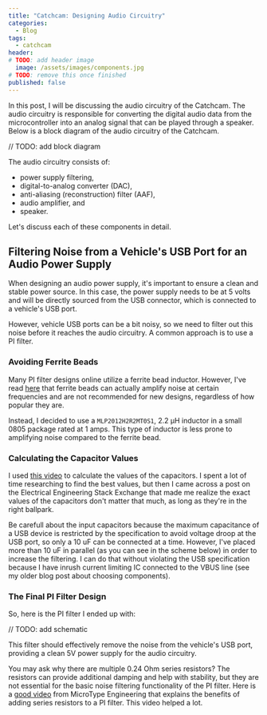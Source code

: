 ```yaml
---
title: "Catchcam: Designing Audio Circuitry"
categories:
  - Blog
tags:
  - catchcam
header:
# TODO: add header image
  image: /assets/images/components.jpg
# TODO: remove this once finished
published: false
---
```


In this post, I will be discussing the audio circuitry of the Catchcam. The audio circuitry is responsible for converting the digital audio data from the microcontroller into an analog signal that can be played through a speaker. Below is a block diagram of the audio circuitry of the Catchcam.

// TODO: add block diagram

The audio circuitry consists of:

- power supply filtering,
- digital-to-analog converter (DAC),
- anti-aliasing (reconstruction) filter (AAF),
- audio amplifier, and
- speaker.

Let's discuss each of these components in detail.

## Filtering Noise from a Vehicle's USB Port for an Audio Power Supply

When designing an audio power supply, it's important to ensure a clean and stable power source. In this case, the power supply needs to be at 5 volts and will be directly sourced from the USB connector, which is connected to a vehicle's USB port.

However, vehicle USB ports can be a bit noisy, so we need to filter out this noise before it reaches the audio circuitry. A common approach is to use a PI filter.

### Avoiding Ferrite Beads

Many PI filter designs online utilize a ferrite bead inductor. However, I've read [here](https://electronics.stackexchange.com/a/649064/428232) that ferrite beads can actually amplify noise at certain frequencies and are not recommended for new designs, regardless of how popular they are.

Instead, I decided to use a `MLP2012H2R2MT0S1`, 2.2 μH inductor in a small 0805 package rated at 1 amps. This type of inductor is less prone to amplifying noise compared to the ferrite bead.

### Calculating the Capacitor Values

I used [this video](https://www.youtube.com/watch?v=Q2xXRtFi8rc) to calculate the values of the capacitors. I spent a lot of time researching to find the best values, but then I came across a post on the Electrical Engineering Stack Exchange that made me realize the exact values of the capacitors don't matter that much, as long as they're in the right ballpark.

Be carefull about the input capacitors because the maximum capacitance of a USB device is restricted by the specification to avoid voltage droop at the USB port, so only a 10 uF can be connected at a time. However, I've placed more than 10 uF in parallel (as you can see in the scheme below) in order to increase the filtering. I can do that without violating the USB specification because I have inrush current limiting IC connected to the VBUS line (see my older blog post about choosing components).

### The Final PI Filter Design

So, here is the PI filter I ended up with:

// TODO: add schematic

This filter should effectively remove the noise from the vehicle's USB port, providing a clean 5V power supply for the audio circuitry.

You may ask why there are multiple 0.24 Ohm series resistors? The resistors can provide additional damping and help with stability, but they are not essential for the basic noise filtering functionality of the PI filter. Here is a [good video](https://www.youtube.com/watch?v=ylfaaEp9iMo) from MicroType Engineering that explains the benefits of adding series resistors to a PI filter. This video helped a lot.
